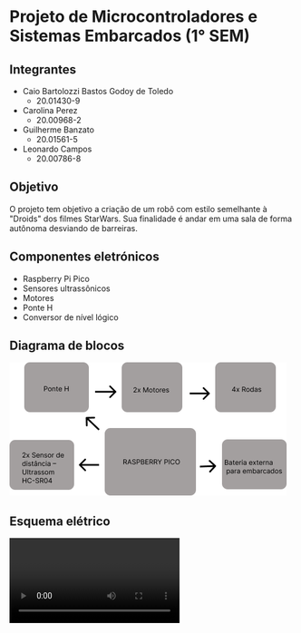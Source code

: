 # Projeto de Microcontroladores e Sistemas Embarcados (1° SEM)

## Integrantes

- Caio Bartolozzi Bastos Godoy de Toledo
  - 20.01430-9 
- Carolina Perez
  -  20.00968-2
- Guilherme Banzato
  - 20.01561-5
- Leonardo Campos
  - 20.00786-8

## Objetivo
O projeto tem objetivo a criação de um robô com estilo semelhante à "Droids" dos filmes StarWars. Sua finalidade é andar em uma sala de forma autônoma desviando de barreiras.
## Componentes eletrónicos
- Raspberry Pi Pico
- Sensores ultrassônicos
- Motores 
- Ponte H
- Conversor de nível lógico

## Diagrama de blocos
![alt text](https://raw.githubusercontent.com/caiogtoledo/EEN251/main/documenta%C3%A7%C3%A3o%20planejamento/diagrama-blocos.png)
## Esquema elétrico
![video](https://raw.githubusercontent.com/caiogtoledo/EEN251/main/documenta%C3%A7%C3%A3o%20planejamento/video_final.mp4)